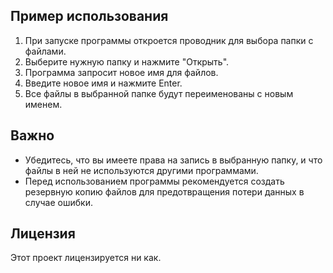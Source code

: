 
## Пример использования

1. При запуске программы откроется проводник для выбора папки с файлами.
2. Выберите нужную папку и нажмите "Открыть".
3. Программа запросит новое имя для файлов.
4. Введите новое имя и нажмите Enter.
5. Все файлы в выбранной папке будут переименованы с новым именем.

## Важно

- Убедитесь, что вы имеете права на запись в выбранную папку, и что файлы в ней не используются другими программами.
- Перед использованием программы рекомендуется создать резервную копию файлов для предотвращения потери данных в случае ошибки.

## Лицензия

Этот проект лицензируется ни как.

